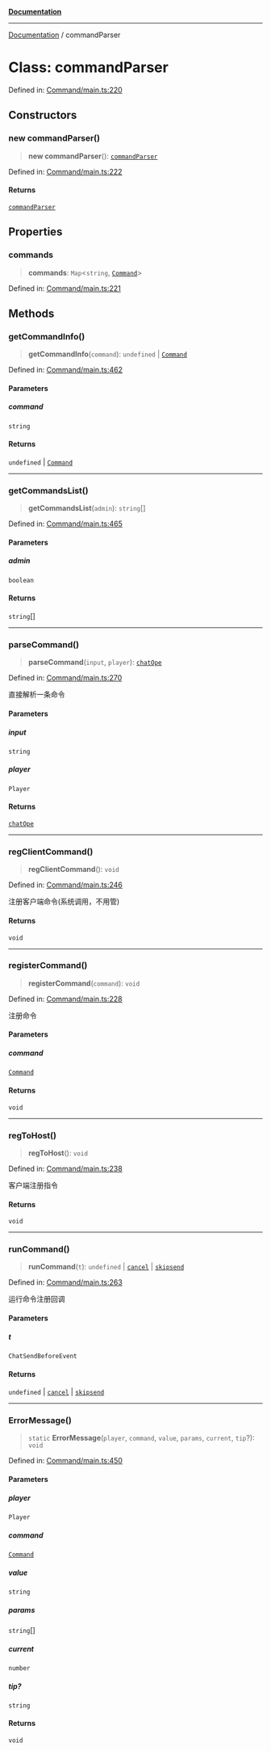 [**Documentation**](../README.md)

***

[Documentation](../globals.md) / commandParser

# Class: commandParser

Defined in: [Command/main.ts:220](https://github.com/XiaoYangx666/SAPI-Pro/blob/f4b3a55bd14c42fce5d687eca57d1987c433a912/src/SAPI-Pro/Command/main.ts#L220)

## Constructors

### new commandParser()

> **new commandParser**(): [`commandParser`](commandParser.md)

Defined in: [Command/main.ts:222](https://github.com/XiaoYangx666/SAPI-Pro/blob/f4b3a55bd14c42fce5d687eca57d1987c433a912/src/SAPI-Pro/Command/main.ts#L222)

#### Returns

[`commandParser`](commandParser.md)

## Properties

### commands

> **commands**: `Map`\<`string`, [`Command`](Command.md)\>

Defined in: [Command/main.ts:221](https://github.com/XiaoYangx666/SAPI-Pro/blob/f4b3a55bd14c42fce5d687eca57d1987c433a912/src/SAPI-Pro/Command/main.ts#L221)

## Methods

### getCommandInfo()

> **getCommandInfo**(`command`): `undefined` \| [`Command`](Command.md)

Defined in: [Command/main.ts:462](https://github.com/XiaoYangx666/SAPI-Pro/blob/f4b3a55bd14c42fce5d687eca57d1987c433a912/src/SAPI-Pro/Command/main.ts#L462)

#### Parameters

##### command

`string`

#### Returns

`undefined` \| [`Command`](Command.md)

***

### getCommandsList()

> **getCommandsList**(`admin`): `string`[]

Defined in: [Command/main.ts:465](https://github.com/XiaoYangx666/SAPI-Pro/blob/f4b3a55bd14c42fce5d687eca57d1987c433a912/src/SAPI-Pro/Command/main.ts#L465)

#### Parameters

##### admin

`boolean`

#### Returns

`string`[]

***

### parseCommand()

> **parseCommand**(`input`, `player`): [`chatOpe`](../namespaces/Event/enumerations/chatOpe.md)

Defined in: [Command/main.ts:270](https://github.com/XiaoYangx666/SAPI-Pro/blob/f4b3a55bd14c42fce5d687eca57d1987c433a912/src/SAPI-Pro/Command/main.ts#L270)

直接解析一条命令

#### Parameters

##### input

`string`

##### player

`Player`

#### Returns

[`chatOpe`](../namespaces/Event/enumerations/chatOpe.md)

***

### regClientCommand()

> **regClientCommand**(): `void`

Defined in: [Command/main.ts:246](https://github.com/XiaoYangx666/SAPI-Pro/blob/f4b3a55bd14c42fce5d687eca57d1987c433a912/src/SAPI-Pro/Command/main.ts#L246)

注册客户端命令(系统调用，不用管)

#### Returns

`void`

***

### registerCommand()

> **registerCommand**(`command`): `void`

Defined in: [Command/main.ts:228](https://github.com/XiaoYangx666/SAPI-Pro/blob/f4b3a55bd14c42fce5d687eca57d1987c433a912/src/SAPI-Pro/Command/main.ts#L228)

注册命令

#### Parameters

##### command

[`Command`](Command.md)

#### Returns

`void`

***

### regToHost()

> **regToHost**(): `void`

Defined in: [Command/main.ts:238](https://github.com/XiaoYangx666/SAPI-Pro/blob/f4b3a55bd14c42fce5d687eca57d1987c433a912/src/SAPI-Pro/Command/main.ts#L238)

客户端注册指令

#### Returns

`void`

***

### runCommand()

> **runCommand**(`t`): `undefined` \| [`cancel`](../namespaces/Event/enumerations/chatOpe.md#cancel) \| [`skipsend`](../namespaces/Event/enumerations/chatOpe.md#skipsend)

Defined in: [Command/main.ts:263](https://github.com/XiaoYangx666/SAPI-Pro/blob/f4b3a55bd14c42fce5d687eca57d1987c433a912/src/SAPI-Pro/Command/main.ts#L263)

运行命令注册回调

#### Parameters

##### t

`ChatSendBeforeEvent`

#### Returns

`undefined` \| [`cancel`](../namespaces/Event/enumerations/chatOpe.md#cancel) \| [`skipsend`](../namespaces/Event/enumerations/chatOpe.md#skipsend)

***

### ErrorMessage()

> `static` **ErrorMessage**(`player`, `command`, `value`, `params`, `current`, `tip`?): `void`

Defined in: [Command/main.ts:450](https://github.com/XiaoYangx666/SAPI-Pro/blob/f4b3a55bd14c42fce5d687eca57d1987c433a912/src/SAPI-Pro/Command/main.ts#L450)

#### Parameters

##### player

`Player`

##### command

[`Command`](Command.md)

##### value

`string`

##### params

`string`[]

##### current

`number`

##### tip?

`string`

#### Returns

`void`
